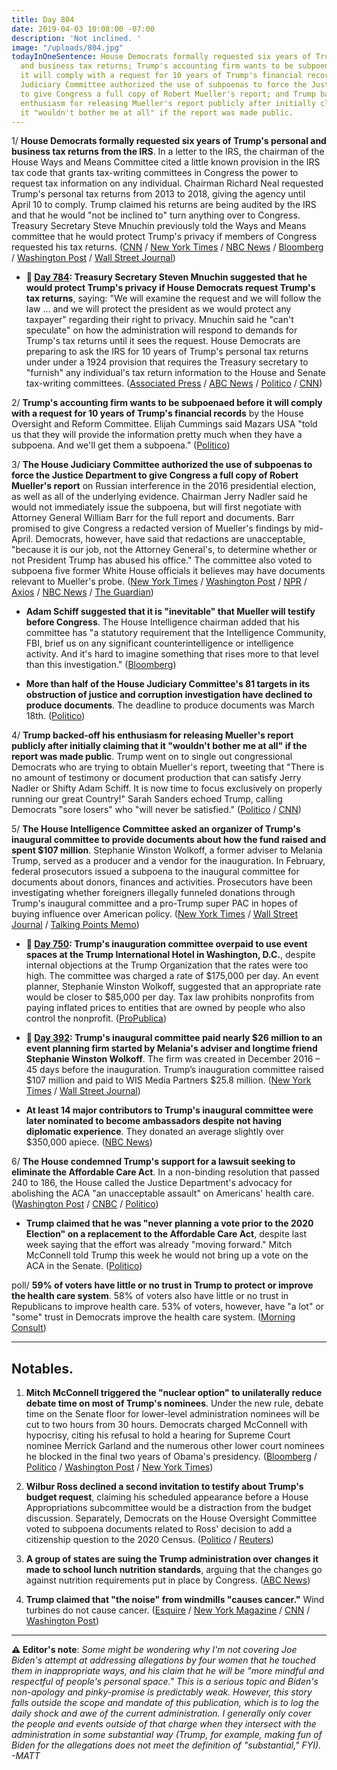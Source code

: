 ```yaml
---
title: Day 804
date: 2019-04-03 10:08:00 -07:00
description: 'Not inclined. '
image: "/uploads/804.jpg"
todayInOneSentence: House Democrats formally requested six years of Trump's personal
  and business tax returns; Trump's accounting firm wants to be subpoenaed before
  it will comply with a request for 10 years of Trump's financial records; The House
  Judiciary Committee authorized the use of subpoenas to force the Justice Department
  to give Congress a full copy of Robert Mueller's report; and Trump backed-off his
  enthusiasm for releasing Mueller's report publicly after initially claiming that
  it "wouldn't bother me at all" if the report was made public.
---
```


1/ **House Democrats formally requested six years of Trump's personal and business tax returns from the IRS**. In a letter to the IRS, the chairman of the House Ways and Means Committee cited a little known provision in the IRS tax code that grants tax-writing committees in Congress the power to request tax information on any individual. Chairman Richard Neal requested Trump's personal tax returns from 2013 to 2018, giving the agency until April 10 to comply. Trump claimed his returns are being audited by the IRS and that he would "not be inclined to" turn anything over to Congress. Treasury Secretary Steve Mnuchin previously told the Ways and Means committee that he would protect Trump's privacy if members of Congress requested his tax returns. ([CNN](https://www.cnn.com/2019/04/03/politics/trump-tax-returns-house-democrats-request/index.html) / [New York Times](https://www.nytimes.com/2019/04/03/us/politics/mueller-report-subpoena-house.html) / [NBC News](https://www.nbcnews.com/politics/congress/house-democrats-formally-request-trump-tax-returns-n990726) / [Bloomberg](https://www.bloomberg.com/news/articles/2019-04-03/democrats-formally-seek-six-years-of-trump-tax-returns-from-irs?) / [Washington Post](https://www.washingtonpost.com/news/politics/wp/2019/04/03/house-committee-chairman-asks-internal-revenue-service-for-six-years-of-trumps-personal-and-business-tax-returns/) / [Wall Street Journal](https://www.wsj.com/articles/house-ways-and-means-chairman-requests-trump-s-tax-returns-11554329362))

* **📌 [Day 784](https://whatthefuckjusthappenedtoday.com/2019/03/14/day-784/#3-treasury-secretary-steven-mnuchin): Treasury Secretary Steven Mnuchin suggested that he would protect Trump's privacy if House Democrats request Trump's tax returns**, saying: "We will examine the request and we will follow the law … and we will protect the president as we would protect any taxpayer" regarding their right to privacy. Mnuchin said he "can't speculate" on how the administration will respond to demands for Trump's tax returns until it sees the request. House Democrats are preparing to ask the IRS for 10 years of Trump's personal tax returns under under a 1924 provision that requires the Treasury secretary to "furnish" any individual's tax return information to the House and Senate tax-writing committees. ([Associated Press](https://apnews.com/b7c693b602744f63bddd2efbf52ef5c6) / [ABC News](https://abcnews.go.com/Politics/democrats-expected-treasury-secretary-steven-mnuchin-donald-trumps/story?id=61667306) / [Politico](https://www.politico.com/story/2019/03/14/mnuchin-trump-tax-returns-1221286) / [CNN](https://www.cnn.com/2019/03/14/politics/mnuchin-trump-tax-returns-congress/index.html))

2/ **Trump's accounting firm wants to be subpoenaed before it will comply with a request for 10 years of Trump's financial records** by the House Oversight and Reform Committee. Elijah Cummings said Mazars USA "told us that they will provide the information pretty much when they have a subpoena. And we'll get them a subpoena." ([Politico](https://www.politico.com/story/2019/04/03/cummings-subpoena-trump-tax-records-1253480))

3/ **The House Judiciary Committee authorized the use of subpoenas to force the Justice Department to give Congress a full copy of Robert Mueller's report** on Russian interference in the 2016 presidential election, as well as all of the underlying evidence. Chairman Jerry Nadler said he would not immediately issue the subpoena, but will first negotiate with Attorney General William Barr for the full report and documents. Barr promised to give Congress a redacted version of Mueller's findings by mid-April. Democrats, however, have said that redactions are unacceptable, "because it is our job, not the Attorney General's, to determine whether or not President Trump has abused his office." The committee also voted to subpoena five former White House officials it believes may have documents relevant to Mueller's probe. ([New York Times](https://www.nytimes.com/2019/04/03/us/politics/mueller-report-subpoena-house.html) / [Washington Post](https://www.washingtonpost.com/powerpost/house-panel-votes-to-authorize-subpoenas-to-obtain-full-mueller-report/2019/04/03/e0577b34-560e-11e9-814f-e2f46684196e_story.html) / [NPR](https://www.npr.org/2019/04/03/709404618/house-judiciary-approves-subpoena-for-full-mueller-report-in-party-line-vote) / [Axios](https://www.axios.com/house-judiciary-committee-subpoena-mueller-report-392e8409-996c-4bf2-bdc2-133525644270.html) / [NBC News](https://www.nbcnews.com/politics/congress/house-judiciary-prepares-subpoena-full-mueller-report-n990406) / [The Guardian](https://www.theguardian.com/us-news/2019/apr/03/mueller-trump-russia-report-house-subpoenas-approved))

* **Adam Schiff suggested that it is "inevitable" that Mueller will testify before Congress**. The House Intelligence chairman added that his committee has "a statutory requirement that the Intelligence Community, FBI, brief us on any significant counterintelligence or intelligence activity. And it's hard to imagine something that rises more to that level than this investigation." ([Bloomberg](https://www.bloomberg.com/news/articles/2019-04-03/mueller-testimony-before-congress-inevitable-schiff-says))

* **More than half of the House Judiciary Committee's 81 targets in its obstruction of justice and corruption investigation have declined to produce documents**. The deadline to produce documents was March 18th. ([Politico](https://www.politico.com/story/2019/04/03/house-trump-corruption-probe-documents-1253724))

4/ **Trump backed-off his enthusiasm for releasing Mueller's report publicly after initially claiming that it "wouldn't bother me at all" if the report was made public**. Trump went on to single out congressional Democrats who are trying to obtain Mueller's report, tweeting that "There is no amount of testimony or document production that can satisfy Jerry Nadler or Shifty Adam Schiff. It is now time to focus exclusively on properly running our great Country!" Sarah Sanders echoed Trump, calling Democrats "sore losers" who "will never be satisfied." ([Politico](https://www.politico.com/story/2019/04/02/trump-mueller-report-1249947) / [CNN](https://www.cnn.com/2019/04/03/politics/mueller-report-subpoena-house-vote/index.html))

5/ **The House Intelligence Committee asked an organizer of Trump's inaugural committee to provide documents about how the fund raised and spent $107 million**. Stephanie Winston Wolkoff, a former adviser to Melania Trump, served as a producer and a vendor for the inauguration. In February, federal prosecutors issued a subpoena to the inaugural committee for documents about donors, finances and activities. Prosecutors have been investigating whether foreigners illegally funneled donations through Trump's inaugural committee and a pro-Trump super PAC in hopes of buying influence over American policy. ([New York Times](https://www.nytimes.com/2019/04/03/us/politics/house-intelligence-trump-inaugural.html) / [Wall Street Journal](https://www.wsj.com/articles/in-sign-of-expanding-probe-house-panel-seeks-to-interview-top-organizer-of-trump-inauguration-11554311027?mod=e2twp) / [Talking Points Memo](https://talkingpointsmemo.com/muckraker/house-intel-requests-info-interview-from-top-trump-inaugural-planner))

* **📌 [Day 750](https://whatthefuckjusthappenedtoday.com/2019/02/08/day-750/): Trump's inauguration committee overpaid to use event spaces at the Trump International Hotel in Washington, D.C.**, despite internal objections at the Trump Organization that the rates were too high. The committee was charged a rate of $175,000 per day. An event planner, Stephanie Winston Wolkoff, suggested that an appropriate rate would be closer to $85,000 per day. Tax law prohibits nonprofits from paying inflated prices to entities that are owned by people who also control the nonprofit. ([ProPublica](https://www.propublica.org/article/trump-inc-new-evidence-emerges-of-possible-wrongdoing-by-trump-inaugural-committee))

* **📌 [Day 392](https://whatthefuckjusthappenedtoday.com/2019/01/15/day-726/#%F0%9F%93%8C-day-392-trumps-inaugural-committe): Trump's inaugural committee paid nearly $26 million to an event planning firm started by Melania's adviser and longtime friend Stephanie Winston Wolkoff**. The firm was created in December 2016 – 45 days before the inauguration. Trump’s inauguration committee raised $107 million and paid to WIS Media Partners $25.8 million. ([New York Times](https://www.nytimes.com/2018/02/15/us/politics/trumps-inaugural-committee-paid-26-million-to-first-ladys-friend.html) / [Wall Street Journal](https://www.wsj.com/articles/trumps-inaugural-committee-spent-nearly-107-million-on-events-1518722022))

* **At least 14 major contributors to Trump's inaugural committee were later nominated to become ambassadors despite not having diplomatic experience**. They donated an average slightly over $350,000 apiece. ([NBC News](https://www.nbcnews.com/politics/donald-trump/donors-trump-inaugural-committee-got-ambassador-nominations-are-they-qualified-n990116))

6/ **The House condemned Trump's support for a lawsuit seeking to eliminate the Affordable Care Act**. In a non-binding resolution that passed 240 to 186, the House called the Justice Department's advocacy for abolishing the ACA "an unacceptable assault" on Americans' health care. ([Washington Post](https://www.washingtonpost.com/politics/house-poised-to-rebuke-trumps-attempt-at-a-court-ordered-destruction-of-obamacare/2019/04/03/9b70d5b4-5600-11e9-814f-e2f46684196e_story.html) / [CNBC](https://www.cnbc.com/2019/04/03/house-votes-to-condemn-trump-support-for-obamacare-repeal.html) / [Politico](https://www.politico.com/story/2019/04/03/house-trump-obamacare-1312041))

* **Trump claimed that he was "never planning a vote prior to the 2020 Election" on a replacement to the Affordable Care Act**, despite last week saying that the effort was already "moving forward." Mitch McConnell told Trump this week he would not bring up a vote on the ACA in the Senate. ([Politico](https://www.politico.com/story/2019/04/03/trump-healthcare-vote-2020-1251657))

poll/ **59% of voters have little or no trust in Trump to protect or improve the health care system**. 58% of voters also have little or no trust in Republicans to improve health care. 53% of voters, however, have "a lot" or "some" trust in Democrats improve the health care system. ([Morning Consult](https://morningconsult.com/2019/04/03/trump-calls-gop-the-party-of-health-care-but-voters-beg-to-differ/))

---

## Notables.

1. **Mitch McConnell triggered the "nuclear option" to unilaterally reduce debate time on most of Trump's nominees**. Under the new rule, debate time on the Senate floor for lower-level administration nominees will be cut to two hours from 30 hours. Democrats charged McConnell with hypocrisy, citing his refusal to hold a hearing for Supreme Court nominee Merrick Garland and the numerous other lower court nominees he blocked in the final two years of Obama's presidency. ([Bloomberg](https://www.bloomberg.com/news/articles/2019-04-03/stalled-trump-nominations-get-nuclear-push-from-mcconnell) / [Politico](https://www.politico.com/story/2019/04/03/senate-republicans-trigger-nuclear-option-to-speed-trump-nominees-1253118) / [Washington Post](https://www.washingtonpost.com/politics/republicans-change-senate-rules-to-speed-nominations-as-leaders-trade-charges-of-hypocrisy/2019/04/03/86ec635a-5615-11e9-aa83-504f086bf5d6_story.html) / [New York Times](https://www.nytimes.com/2019/04/03/us/politics/senate-republicans-nuclear-option.html))

2. **Wilbur Ross declined a second invitation to testify about Trump's budget request**, claiming his scheduled appearance before a House Appropriations subcommittee would be a distraction from the budget discussion. Separately, Democrats on the House Oversight Committee voted to subpoena documents related to Ross' decision to add a citizenship question to the 2020 Census. ([Politico](https://www.politico.com/story/2019/04/03/wilbur-ross-testify-congress-1315312) / [Reuters](https://www.reuters.com/article/us-usa-commerce-ross-idUSKCN1RF20E))

3. **A group of states are suing the Trump administration over changes it made to school lunch nutrition standards**, arguing that the changes go against nutrition requirements put in place by Congress. ([ABC News](https://abcnews.go.com/Politics/states-sue-trump-admin-rollbacks-school-lunch-standards/story?id=62138425))

4. **Trump claimed that "the noise" from windmills "causes cancer."** Wind turbines do not cause cancer. ([Esquire](https://www.esquire.com/news-politics/a27028643/president-trump-windmill-sound-cancer-leak-cspan/) / [New York Magazine](https://nymag.com/intelligencer/2019/04/trump-says-wind-turbine-noise-causes-cancer-it-does-not.html) / [CNN](https://www.cnn.com/2019/04/03/politics/trumps-war-on-windmills-now-includes-wild-cancer-claim/index.html) / [Washington Post](https://www.washingtonpost.com/politics/2019/04/03/trump-claims-that-wind-farms-cause-cancer-very-trumpian-reasons/))

---

**⚠️ Editor's note**: *Some might be wondering why I'm not covering Joe Biden's attempt at addressing allegations by four women that he touched them in inappropriate ways, and his claim that he will be "more mindful and respectful of people's personal space." This is a serious topic and Biden's non-apology and pinky-promise is predictably weak. However, this story falls outside the scope and mandate of this publication, which is to log the daily shock and awe of the current administration. I generally only cover the people and events outside of that charge when they intersect with the administration in some substantial way (Trump, for example, making fun of Biden for the allegations does not meet the definition of "substantial," FYI). -MATT*